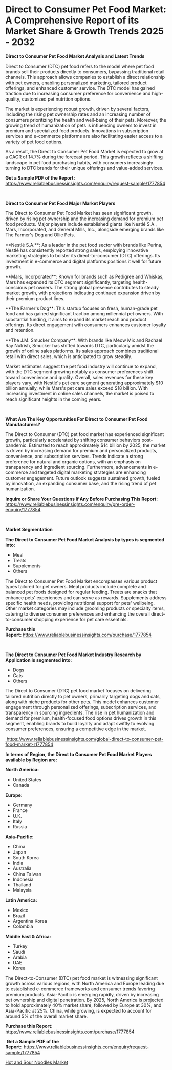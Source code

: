 <p><h1>Direct to Consumer Pet Food Market: A Comprehensive Report of its Market Share & Growth Trends 2025 - 2032</h1></p><p><strong>Direct to Consumer Pet Food Market Analysis and Latest Trends</strong></p>
<p><p>Direct to Consumer (DTC) pet food refers to the model where pet food brands sell their products directly to consumers, bypassing traditional retail channels. This approach allows companies to establish a direct relationship with pet owners, enabling personalized marketing, tailored product offerings, and enhanced customer service. The DTC model has gained traction due to increasing consumer preference for convenience and high-quality, customized pet nutrition options.</p><p>The market is experiencing robust growth, driven by several factors, including the rising pet ownership rates and an increasing number of consumers prioritizing the health and well-being of their pets. Moreover, the growing trend of humanization of pets is influencing owners to invest in premium and specialized food products. Innovations in subscription services and e-commerce platforms are also facilitating easier access to a variety of pet food options.</p><p>As a result, the Direct to Consumer Pet Food Market is expected to grow at a CAGR of 14.7% during the forecast period. This growth reflects a shifting landscape in pet food purchasing habits, with consumers increasingly turning to DTC brands for their unique offerings and value-added services.</p></p>
<p><strong>Get a Sample PDF of the Report:&nbsp;</strong> <a href="https://www.reliablebusinessinsights.com/enquiry/request-sample/1777854?utm_campaign=2752&utm_medium=2&utm_source=Github&utm_content=ia&utm_term=07042025&utm_id=direct-to-consumer-pet-food">https://www.reliablebusinessinsights.com/enquiry/request-sample/1777854</a></p>
<p>&nbsp;</p>
<p><strong>Direct to Consumer Pet Food Major Market Players</strong></p>
<p><p>The Direct to Consumer Pet Food Market has seen significant growth, driven by rising pet ownership and the increasing demand for premium pet food products. Major players include established giants like Nestlé S.A., Mars, Incorporated, and General Mills, Inc., alongside emerging brands like The Farmer's Dog and Ollie Pets.</p><p>**Nestlé S.A.**: As a leader in the pet food sector with brands like Purina, Nestlé has consistently reported strong sales, employing innovative marketing strategies to bolster its direct-to-consumer (DTC) offerings. Its investment in e-commerce and digital platforms positions it well for future growth.</p><p>**Mars, Incorporated**: Known for brands such as Pedigree and Whiskas, Mars has expanded its DTC segment significantly, targeting health-conscious pet owners. The strong global presence contributes to steady market growth, with projections indicating continued expansion driven by their premium product lines.</p><p>**The Farmer's Dog**: This startup focuses on fresh, human-grade pet food and has gained significant traction among millennial pet owners. With substantial funding, it aims to expand its market reach and product offerings. Its direct engagement with consumers enhances customer loyalty and retention.</p><p>**The J.M. Smucker Company**: With brands like Meow Mix and Rachael Ray Nutrish, Smucker has shifted towards DTC, particularly amidst the growth of online sales platforms. Its sales approach combines traditional retail with direct sales, which is anticipated to grow steadily.</p><p>Market estimates suggest the pet food industry will continue to expand, with the DTC segment growing notably as consumer preferences shift toward convenience and quality. Overall, sales revenues for these key players vary, with Nestlé's pet care segment generating approximately $10 billion annually, while Mars's pet care sales exceed $18 billion. With increasing investment in online sales channels, the market is poised to reach significant heights in the coming years.</p></p>
<p>&nbsp;</p>
<p><strong>What Are The Key Opportunities For Direct to Consumer Pet Food Manufacturers?</strong></p>
<p><p>The Direct to Consumer (DTC) pet food market has experienced significant growth, particularly accelerated by shifting consumer behaviors post-pandemic. Estimated to reach approximately $14 billion by 2025, the market is driven by increasing demand for premium and personalized products, convenience, and subscription services. Trends indicate a strong preference for natural and organic options, with an emphasis on transparency and ingredient sourcing. Furthermore, advancements in e-commerce and targeted digital marketing strategies are enhancing customer engagement. Future outlook suggests sustained growth, fueled by innovation, an expanding consumer base, and the rising trend of pet humanization.</p></p>
<p><strong>Inquire or Share Your Questions If Any Before Purchasing This Report:</strong> <a href="https://www.reliablebusinessinsights.com/enquiry/pre-order-enquiry/1777854?utm_campaign=2752&utm_medium=2&utm_source=Github&utm_content=ia&utm_term=07042025&utm_id=direct-to-consumer-pet-food">https://www.reliablebusinessinsights.com/enquiry/pre-order-enquiry/1777854</a></p>
<p>&nbsp;</p>
<p><strong>Market Segmentation</strong></p>
<p><strong>The Direct to Consumer Pet Food Market Analysis by types is segmented into:</strong></p>
<p><ul><li>Meal</li><li>Treats</li><li>Supplements</li><li>Others</li></ul></p>
<p><p>The Direct to Consumer Pet Food Market encompasses various product types tailored for pet owners. Meal products include complete and balanced pet foods designed for regular feeding. Treats are snacks that enhance pets' experiences and can serve as rewards. Supplements address specific health needs, providing nutritional support for pets' wellbeing. Other market categories may include grooming products or specialty items, catering to diverse consumer preferences and enhancing the overall direct-to-consumer shopping experience for pet care essentials.</p></p>
<p><strong>Purchase this Report:&nbsp;</strong><a href="https://www.reliablebusinessinsights.com/purchase/1777854?utm_campaign=2752&utm_medium=2&utm_source=Github&utm_content=ia&utm_term=07042025&utm_id=direct-to-consumer-pet-food">https://www.reliablebusinessinsights.com/purchase/1777854</a></p>
<p>&nbsp;</p>
<p><strong>The Direct to Consumer Pet Food Market Industry Research by Application is segmented into:</strong></p>
<p><ul><li>Dogs</li><li>Cats</li><li>Others</li></ul></p>
<p><p>The Direct to Consumer (DTC) pet food market focuses on delivering tailored nutrition directly to pet owners, primarily targeting dogs and cats, along with niche products for other pets. This model enhances customer engagement through personalized offerings, subscription services, and transparency in sourcing ingredients. The rise in pet humanization and demand for premium, health-focused food options drives growth in this segment, enabling brands to build loyalty and adapt swiftly to evolving consumer preferences, ensuring a competitive edge in the market.</p></p>
<p><a href="https://www.reliablebusinessinsights.com/global-direct-to-consumer-pet-food-market-r1777854?utm_campaign=2752&utm_medium=2&utm_source=Github&utm_content=ia&utm_term=07042025&utm_id=direct-to-consumer-pet-food">&nbsp;https://www.reliablebusinessinsights.com/global-direct-to-consumer-pet-food-market-r1777854</a></p>
<p><strong>In terms of Region, the Direct to Consumer Pet Food Market Players available by Region are:</strong></p>
<p>
    <p> <strong> North America: </strong>
        <ul>
            <li>United States</li>
            <li>Canada</li>
        </ul>
        </p> 
    <p> <strong> Europe: </strong>
        <ul>
            <li>Germany</li>
            <li>France</li>
            <li>U.K.</li>
            <li>Italy</li>
            <li>Russia</li>
        </ul>
        </p> 
    <p> <strong> Asia-Pacific: </strong>
        <ul>
            <li>China</li>
            <li>Japan</li>
            <li>South Korea</li>
            <li>India</li>
            <li>Australia</li>
            <li>China Taiwan</li>
            <li>Indonesia</li>
            <li>Thailand</li>
            <li>Malaysia</li>
        </ul>
        </p> 
    <p> <strong> Latin America: </strong>
        <ul>
            <li>Mexico</li>
            <li>Brazil</li>
            <li>Argentina Korea</li>
            <li>Colombia</li>
        </ul>
        </p> 
    <p> <strong> Middle East & Africa: </strong>
        <ul>
            <li>Turkey</li>
            <li>Saudi</li>
            <li>Arabia</li>
            <li>UAE</li>
            <li>Korea</li>
        </ul>
    </p>
    </p>
<p><p>The Direct-to-Consumer (DTC) pet food market is witnessing significant growth across various regions, with North America and Europe leading due to established e-commerce frameworks and consumer trends favoring premium products. Asia-Pacific is emerging rapidly, driven by increasing pet ownership and digital penetration. By 2025, North America is projected to hold approximately 40% market share, followed by Europe at 30%, and Asia-Pacific at 25%. China, while growing, is expected to account for around 5% of the overall market share.</p></p>
<p><strong>Purchase this Report: </strong><a href="https://www.reliablebusinessinsights.com/purchase/1777854?utm_campaign=2752&utm_medium=2&utm_source=Github&utm_content=ia&utm_term=07042025&utm_id=direct-to-consumer-pet-food">https://www.reliablebusinessinsights.com/purchase/1777854</a></p>
<p>&nbsp;<strong>Get a Sample PDF of the Report:&nbsp;&nbsp;</strong><a href="https://www.reliablebusinessinsights.com/enquiry/request-sample/1777854?utm_campaign=2752&utm_medium=2&utm_source=Github&utm_content=ia&utm_term=07042025&utm_id=direct-to-consumer-pet-food">https://www.reliablebusinessinsights.com/enquiry/request-sample/1777854</a></p>
<p><strong></strong></p>
<p><p><a href="https://github.com/zanoligarav/Market-Research-Report-List-1/blob/main/hot-and-sour-noodles-market.md?utm_campaign=2752&utm_medium=2&utm_source=Github&utm_content=ia&utm_term=07042025&utm_id=direct-to-consumer-pet-food">Hot and Sour Noodles Market</a></p></p>